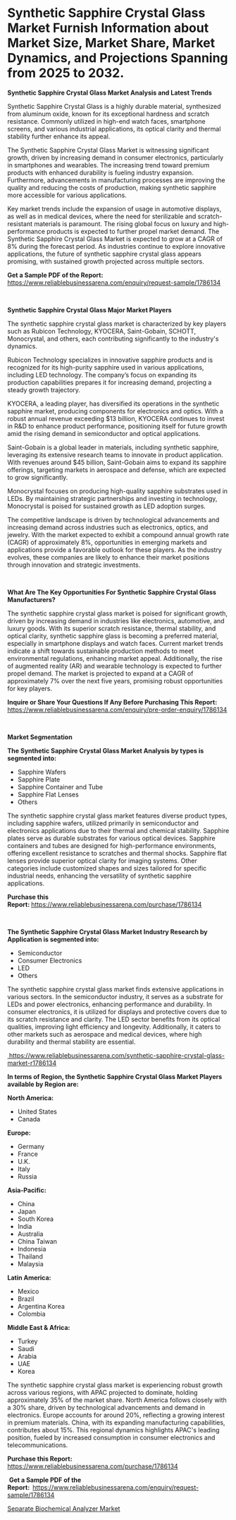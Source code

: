 <p><h1>Synthetic Sapphire Crystal Glass Market Furnish Information about Market Size, Market Share, Market Dynamics, and Projections Spanning from 2025 to 2032.</h1></p><p><strong>Synthetic Sapphire Crystal Glass Market Analysis and Latest Trends</strong></p>
<p><p>Synthetic Sapphire Crystal Glass is a highly durable material, synthesized from aluminum oxide, known for its exceptional hardness and scratch resistance. Commonly utilized in high-end watch faces, smartphone screens, and various industrial applications, its optical clarity and thermal stability further enhance its appeal. </p><p>The Synthetic Sapphire Crystal Glass Market is witnessing significant growth, driven by increasing demand in consumer electronics, particularly in smartphones and wearables. The increasing trend toward premium products with enhanced durability is fueling industry expansion. Furthermore, advancements in manufacturing processes are improving the quality and reducing the costs of production, making synthetic sapphire more accessible for various applications.</p><p>Key market trends include the expansion of usage in automotive displays, as well as in medical devices, where the need for sterilizable and scratch-resistant materials is paramount. The rising global focus on luxury and high-performance products is expected to further propel market demand. The Synthetic Sapphire Crystal Glass Market is expected to grow at a CAGR of 8% during the forecast period. As industries continue to explore innovative applications, the future of synthetic sapphire crystal glass appears promising, with sustained growth projected across multiple sectors.</p></p>
<p><strong>Get a Sample PDF of the Report:&nbsp;</strong> <a href="https://www.reliablebusinessarena.com/enquiry/request-sample/1786134?utm_campaign=2146&utm_medium=2&utm_source=Github&utm_content=ia&utm_term=25032025&utm_id=synthetic-sapphire-crystal-glass">https://www.reliablebusinessarena.com/enquiry/request-sample/1786134</a></p>
<p>&nbsp;</p>
<p><strong>Synthetic Sapphire Crystal Glass Major Market Players</strong></p>
<p><p>The synthetic sapphire crystal glass market is characterized by key players such as Rubicon Technology, KYOCERA, Saint-Gobain, SCHOTT, Monocrystal, and others, each contributing significantly to the industry's dynamics. </p><p>Rubicon Technology specializes in innovative sapphire products and is recognized for its high-purity sapphire used in various applications, including LED technology. The company’s focus on expanding its production capabilities prepares it for increasing demand, projecting a steady growth trajectory.</p><p>KYOCERA, a leading player, has diversified its operations in the synthetic sapphire market, producing components for electronics and optics. With a robust annual revenue exceeding $13 billion, KYOCERA continues to invest in R&D to enhance product performance, positioning itself for future growth amid the rising demand in semiconductor and optical applications.</p><p>Saint-Gobain is a global leader in materials, including synthetic sapphire, leveraging its extensive research teams to innovate in product application. With revenues around $45 billion, Saint-Gobain aims to expand its sapphire offerings, targeting markets in aerospace and defense, which are expected to grow significantly.</p><p>Monocrystal focuses on producing high-quality sapphire substrates used in LEDs. By maintaining strategic partnerships and investing in technology, Monocrystal is poised for sustained growth as LED adoption surges.</p><p>The competitive landscape is driven by technological advancements and increasing demand across industries such as electronics, optics, and jewelry. With the market expected to exhibit a compound annual growth rate (CAGR) of approximately 8%, opportunities in emerging markets and applications provide a favorable outlook for these players. As the industry evolves, these companies are likely to enhance their market positions through innovation and strategic investments.</p></p>
<p>&nbsp;</p>
<p><strong>What Are The Key Opportunities For Synthetic Sapphire Crystal Glass Manufacturers?</strong></p>
<p><p>The synthetic sapphire crystal glass market is poised for significant growth, driven by increasing demand in industries like electronics, automotive, and luxury goods. With its superior scratch resistance, thermal stability, and optical clarity, synthetic sapphire glass is becoming a preferred material, especially in smartphone displays and watch faces. Current market trends indicate a shift towards sustainable production methods to meet environmental regulations, enhancing market appeal. Additionally, the rise of augmented reality (AR) and wearable technology is expected to further propel demand. The market is projected to expand at a CAGR of approximately 7% over the next five years, promising robust opportunities for key players.</p></p>
<p><strong>Inquire or Share Your Questions If Any Before Purchasing This Report:</strong> <a href="https://www.reliablebusinessarena.com/enquiry/pre-order-enquiry/1786134?utm_campaign=2146&utm_medium=2&utm_source=Github&utm_content=ia&utm_term=25032025&utm_id=synthetic-sapphire-crystal-glass">https://www.reliablebusinessarena.com/enquiry/pre-order-enquiry/1786134</a></p>
<p>&nbsp;</p>
<p><strong>Market Segmentation</strong></p>
<p><strong>The Synthetic Sapphire Crystal Glass Market Analysis by types is segmented into:</strong></p>
<p><ul><li>Sapphire Wafers</li><li>Sapphire Plate</li><li>Sapphire Container and Tube</li><li>Sapphire Flat Lenses</li><li>Others</li></ul></p>
<p><p>The synthetic sapphire crystal glass market features diverse product types, including sapphire wafers, utilized primarily in semiconductor and electronics applications due to their thermal and chemical stability. Sapphire plates serve as durable substrates for various optical devices. Sapphire containers and tubes are designed for high-performance environments, offering excellent resistance to scratches and thermal shocks. Sapphire flat lenses provide superior optical clarity for imaging systems. Other categories include customized shapes and sizes tailored for specific industrial needs, enhancing the versatility of synthetic sapphire applications.</p></p>
<p><strong>Purchase this Report:&nbsp;</strong><a href="https://www.reliablebusinessarena.com/purchase/1786134?utm_campaign=2146&utm_medium=2&utm_source=Github&utm_content=ia&utm_term=25032025&utm_id=synthetic-sapphire-crystal-glass">https://www.reliablebusinessarena.com/purchase/1786134</a></p>
<p>&nbsp;</p>
<p><strong>The Synthetic Sapphire Crystal Glass Market Industry Research by Application is segmented into:</strong></p>
<p><ul><li>Semiconductor</li><li>Consumer Electronics</li><li>LED</li><li>Others</li></ul></p>
<p><p>The synthetic sapphire crystal glass market finds extensive applications in various sectors. In the semiconductor industry, it serves as a substrate for LEDs and power electronics, enhancing performance and durability. In consumer electronics, it is utilized for displays and protective covers due to its scratch resistance and clarity. The LED sector benefits from its optical qualities, improving light efficiency and longevity. Additionally, it caters to other markets such as aerospace and medical devices, where high durability and thermal stability are essential.</p></p>
<p><a href="https://www.reliablebusinessarena.com/synthetic-sapphire-crystal-glass-market-r1786134?utm_campaign=2146&utm_medium=2&utm_source=Github&utm_content=ia&utm_term=25032025&utm_id=synthetic-sapphire-crystal-glass">&nbsp;https://www.reliablebusinessarena.com/synthetic-sapphire-crystal-glass-market-r1786134</a></p>
<p><strong>In terms of Region, the Synthetic Sapphire Crystal Glass Market Players available by Region are:</strong></p>
<p>
    <p> <strong> North America: </strong>
        <ul>
            <li>United States</li>
            <li>Canada</li>
        </ul>
        </p> 
    <p> <strong> Europe: </strong>
        <ul>
            <li>Germany</li>
            <li>France</li>
            <li>U.K.</li>
            <li>Italy</li>
            <li>Russia</li>
        </ul>
        </p> 
    <p> <strong> Asia-Pacific: </strong>
        <ul>
            <li>China</li>
            <li>Japan</li>
            <li>South Korea</li>
            <li>India</li>
            <li>Australia</li>
            <li>China Taiwan</li>
            <li>Indonesia</li>
            <li>Thailand</li>
            <li>Malaysia</li>
        </ul>
        </p> 
    <p> <strong> Latin America: </strong>
        <ul>
            <li>Mexico</li>
            <li>Brazil</li>
            <li>Argentina Korea</li>
            <li>Colombia</li>
        </ul>
        </p> 
    <p> <strong> Middle East & Africa: </strong>
        <ul>
            <li>Turkey</li>
            <li>Saudi</li>
            <li>Arabia</li>
            <li>UAE</li>
            <li>Korea</li>
        </ul>
    </p>
    </p>
<p><p>The synthetic sapphire crystal glass market is experiencing robust growth across various regions, with APAC projected to dominate, holding approximately 35% of the market share. North America follows closely with a 30% share, driven by technological advancements and demand in electronics. Europe accounts for around 20%, reflecting a growing interest in premium materials. China, with its expanding manufacturing capabilities, contributes about 15%. This regional dynamics highlights APAC's leading position, fueled by increased consumption in consumer electronics and telecommunications.</p></p>
<p><strong>Purchase this Report: </strong><a href="https://www.reliablebusinessarena.com/purchase/1786134?utm_campaign=2146&utm_medium=2&utm_source=Github&utm_content=ia&utm_term=25032025&utm_id=synthetic-sapphire-crystal-glass">https://www.reliablebusinessarena.com/purchase/1786134</a></p>
<p>&nbsp;<strong>Get a Sample PDF of the Report:&nbsp;&nbsp;</strong><a href="https://www.reliablebusinessarena.com/enquiry/request-sample/1786134?utm_campaign=2146&utm_medium=2&utm_source=Github&utm_content=ia&utm_term=25032025&utm_id=synthetic-sapphire-crystal-glass">https://www.reliablebusinessarena.com/enquiry/request-sample/1786134</a></p>
<p><strong></strong></p>
<p><p><a href="https://github.com/wileonie19657/Market-Research-Report-List-1/blob/main/separate-biochemical-analyzer-market.md?utm_campaign=2146&utm_medium=2&utm_source=Github&utm_content=ia&utm_term=25032025&utm_id=synthetic-sapphire-crystal-glass">Separate Biochemical Analyzer Market</a></p></p>